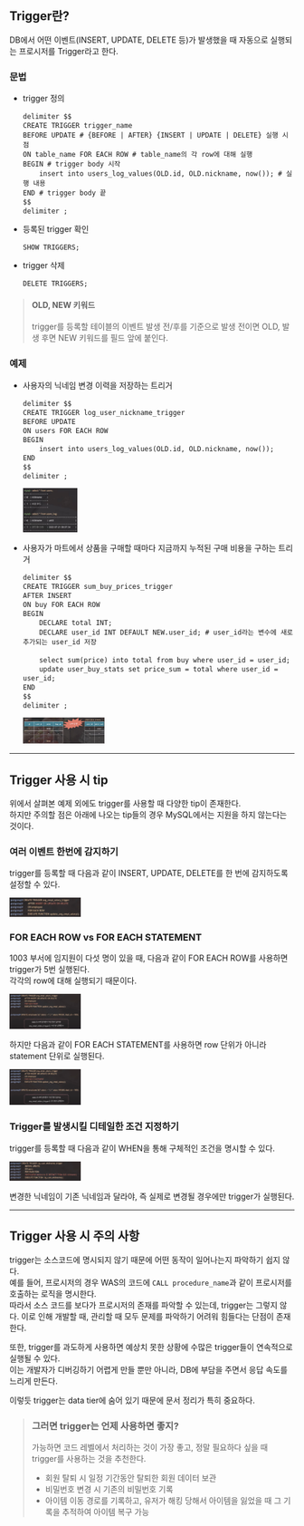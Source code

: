## Trigger란?
DB에서 어떤 이벤트(INSERT, UPDATE, DELETE 등)가 발생했을 때 자동으로 실행되는 프로시저를 Trigger라고 한다.

### 문법
- trigger 정의
    ```mysql
    delimiter $$
    CREATE TRIGGER trigger_name
    BEFORE UPDATE # {BEFORE | AFTER} {INSERT | UPDATE | DELETE} 실행 시점 
    ON table_name FOR EACH ROW # table_name의 각 row에 대해 실행
    BEGIN # trigger body 시작
        insert into users_log_values(OLD.id, OLD.nickname, now()); # 실행 내용
    END # trigger body 끝
    $$
    delimiter ;
    ```

- 등록된 trigger 확인
    ```mysql
    SHOW TRIGGERS;
    ```

- trigger 삭제
    ```mysql
    DELETE TRIGGERS;
    ```

> #### OLD, NEW 키워드
> trigger를 등록할 테이블의 이벤트 발생 전/후를 기준으로 발생 전이면 OLD, 발생 후면 NEW 키워드를 필드 앞에 붙인다. 

### 예제

- 사용자의 닉네임 변경 이력을 저장하는 트리거   
    ```mysql
    delimiter $$
    CREATE TRIGGER log_user_nickname_trigger
    BEFORE UPDATE
    ON users FOR EACH ROW 
    BEGIN 
        insert into users_log_values(OLD.id, OLD.nickname, now());
    END
    $$
    delimiter ;
    ```
    <img width="20%" src="img/닉네임 변경 이력.png">

- 사용자가 마트에서 상품을 구매할 때마다 지금까지 누적된 구매 비용을 구하는 트리거
    ```mysql
    delimiter $$
    CREATE TRIGGER sum_buy_prices_trigger
    AFTER INSERT 
    ON buy FOR EACH ROW 
    BEGIN 
        DECLARE total INT;
        DECLARE user_id INT DEFAULT NEW.user_id; # user_id라는 변수에 새로 추가되는 user_id 저장
        
        select sum(price) into total from buy where user_id = user_id;
        update user_buy_stats set price_sum = total where user_id = user_id;
    END
    $$
    delimiter ;
    ```
    <img width="30%" src="img/구매 비용 누적.png">
  
---

## Trigger 사용 시 tip
위에서 살펴본 예제 외에도 trigger를 사용할 때 다양한 tip이 존재한다.   
하지만 주의할 점은 아래에 나오는 tip들의 경우 MySQL에서는 지원을 하지 않는다는 것이다.

### 여러 이벤트 한번에 감지하기
trigger를 등록할 때 다음과 같이 INSERT, UPDATE, DELETE를 한 번에 감지하도록 설정할 수 있다.

<img width="25%" src="img/여러 이벤트 감지.png">

### FOR EACH ROW vs FOR EACH STATEMENT
1003 부서에 임지원이 다섯 명이 있을 때, 다음과 같이 FOR EACH ROW를 사용하면 trigger가 5번 실행된다.   
각각의 row에 대해 실행되기 때문이다.  

<img width="25%" src="img/for each row.png">

하지만 다음과 같이 FOR EACH STATEMENT를 사용하면 row 단위가 아니라 statement 단위로 실행된다.  

<img width="25%" src="img/for each statement.png">

### Trigger를 발생시킬 디테일한 조건 지정하기
trigger를 등록할 때 다음과 같이 WHEN을 통해 구체적인 조건을 명시할 수 있다.

<img width="25%" src="img/디테일한 조건 지정.png">

변경한 닉네임이 기존 닉네임과 달라야, 즉 실제로 변경될 경우에만 trigger가 실행된다.

---

## Trigger 사용 시 주의 사항
trigger는 소스코드에 명시되지 않기 때문에 어떤 동작이 일어나는지 파악하기 쉽지 않다.   
예를 들어, 프로시저의 경우 WAS의 코드에 `CALL procedure_name`과 같이 프로시저를 호출하는 로직을 명시한다.   
따라서 소스 코드를 보다가 프로시저의 존재를 파악할 수 있는데, trigger는 그렇지 않다. 이로 인해 개발할 때, 관리할 때 모두 문제를 파악하기 어려워 힘들다는 단점이 존재한다.

또한, trigger를 과도하게 사용하면 예상치 못한 상황에 수많은 trigger들이 연속적으로 실행될 수 있다.   
이는 개발자가 디버깅하기 어렵게 만들 뿐만 아니라, DB에 부담을 주면서 응답 속도를 느리게 만든다.

이렇듯 trigger는 data tier에 숨어 있기 때문에 문서 정리가 특히 중요하다.

> ### 그러면 trigger는 언제 사용하면 좋지?
> 가능하면 코드 레벨에서 처리하는 것이 가장 좋고, 정말 필요하다 싶을 때 trigger를 사용하는 것을 추천한다.   
> - 회원 탈퇴 시 일정 기간동안 탈퇴한 회원 데이터 보관
> - 비밀번호 변경 시 기존의 비밀번호 기록
> - 아이템 이동 경로를 기록하고, 유저가 해킹 당해서 아이템을 잃었을 때 그 기록을 추적하여 아이템 복구 가능
